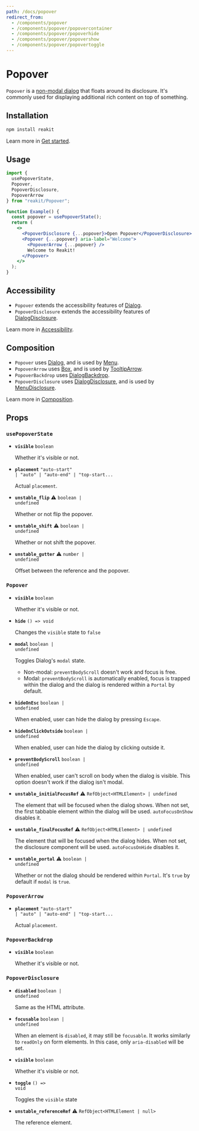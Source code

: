 ```yaml
---
path: /docs/popover
redirect_from:
  - /components/popover
  - /components/popover/popovercontainer
  - /components/popover/popoverhide
  - /components/popover/popovershow
  - /components/popover/popovertoggle
---
```


# Popover

`Popover` is a [non-modal dialog](/docs/dialog#non-modal-dialogs) that floats around its disclosure. It's commonly used for displaying additional rich content on top of something.

## Installation

```sh
npm install reakit
```

Learn more in [Get started](/docs/get-started).

## Usage

```jsx
import {
  usePopoverState,
  Popover,
  PopoverDisclosure,
  PopoverArrow
} from "reakit/Popover";

function Example() {
  const popover = usePopoverState();
  return (
    <>
      <PopoverDisclosure {...popover}>Open Popover</PopoverDisclosure>
      <Popover {...popover} aria-label="Welcome">
        <PopoverArrow {...popover} />
        Welcome to Reakit!
      </Popover>
    </>
  );
}
```

## Accessibility

- `Popover` extends the accessibility features of [Dialog](/docs/dialog#accessibility).
- `PopoverDisclosure` extends the accessibility features of [DialogDisclosure](/docs/dialog#accessibility).

Learn more in [Accessibility](/docs/accessibility).

## Composition

- `Popover` uses [Dialog](/docs/dialog), and is used by [Menu](/docs/menu).
- `PopoverArrow` uses [Box](/docs/box), and is used by [TooltipArrow](/docs/tooltip).
- `PopoverBackdrop` uses [DialogBackdrop](/docs/dialog).
- `PopoverDisclosure` uses [DialogDisclosure](/docs/dialog), and is used by [MenuDisclosure](/docs/menu).

Learn more in [Composition](/docs/composition#props-hooks).

## Props

<!-- Automatically generated -->

### `usePopoverState`

- **`visible`** 
  <code>boolean</code>

  Whether it's visible or not.  

- **`placement`** 
  <code title="&#34;auto-start&#34; | &#34;auto&#34; | &#34;auto-end&#34; | &#34;top-start&#34; | &#34;top&#34; | &#34;top-end&#34; | &#34;right-start&#34; | &#34;right&#34; | &#34;right-end&#34; | &#34;bottom-end&#34; | &#34;bottom&#34; | &#34;bottom-start&#34; | &#34;left-end&#34; | &#34;left&#34; | &#34;left-start&#34;">&#34;auto-start&#34; | &#34;auto&#34; | &#34;auto-end&#34; | &#34;top-start...</code>

  Actual `placement`.  

- **`unstable_flip`** ⚠️
  <code>boolean | undefined</code>

  Whether or not flip the popover.  

- **`unstable_shift`** ⚠️
  <code>boolean | undefined</code>

  Whether or not shift the popover.  

- **`unstable_gutter`** ⚠️
  <code>number | undefined</code>

  Offset between the reference and the popover.  

### `Popover`

- **`visible`** 
  <code>boolean</code>

  Whether it's visible or not.  

- **`hide`** 
  <code>() =&#62; void</code>

  Changes the `visible` state to `false`  

- **`modal`** 
  <code>boolean | undefined</code>

  Toggles Dialog's `modal` state.
  - Non-modal: `preventBodyScroll` doesn't work and focus is free.
  - Modal: `preventBodyScroll` is automatically enabled, focus is
trapped within the dialog and the dialog is rendered within a `Portal`
by default.  

- **`hideOnEsc`** 
  <code>boolean | undefined</code>

  When enabled, user can hide the dialog by pressing `Escape`.  

- **`hideOnClickOutside`** 
  <code>boolean | undefined</code>

  When enabled, user can hide the dialog by clicking outside it.  

- **`preventBodyScroll`** 
  <code>boolean | undefined</code>

  When enabled, user can't scroll on body when the dialog is visible.
This option doesn't work if the dialog isn't modal.  

- **`unstable_initialFocusRef`** ⚠️
  <code>RefObject&#60;HTMLElement&#62; | undefined</code>

  The element that will be focused when the dialog shows.
When not set, the first tabbable element within the dialog will be used.
`autoFocusOnShow` disables it.  

- **`unstable_finalFocusRef`** ⚠️
  <code>RefObject&#60;HTMLElement&#62; | undefined</code>

  The element that will be focused when the dialog hides.
When not set, the disclosure component will be used.
`autoFocusOnHide` disables it.  

- **`unstable_portal`** ⚠️
  <code>boolean | undefined</code>

  Whether or not the dialog should be rendered within `Portal`.
It's `true` by default if `modal` is `true`.  

### `PopoverArrow`

- **`placement`** 
  <code title="&#34;auto-start&#34; | &#34;auto&#34; | &#34;auto-end&#34; | &#34;top-start&#34; | &#34;top&#34; | &#34;top-end&#34; | &#34;right-start&#34; | &#34;right&#34; | &#34;right-end&#34; | &#34;bottom-end&#34; | &#34;bottom&#34; | &#34;bottom-start&#34; | &#34;left-end&#34; | &#34;left&#34; | &#34;left-start&#34;">&#34;auto-start&#34; | &#34;auto&#34; | &#34;auto-end&#34; | &#34;top-start...</code>

  Actual `placement`.  

### `PopoverBackdrop`

- **`visible`** 
  <code>boolean</code>

  Whether it's visible or not.  

### `PopoverDisclosure`

- **`disabled`** 
  <code>boolean | undefined</code>

  Same as the HTML attribute.  

- **`focusable`** 
  <code>boolean | undefined</code>

  When an element is `disabled`, it may still be `focusable`. It works
similarly to `readOnly` on form elements. In this case, only
`aria-disabled` will be set.  

- **`visible`** 
  <code>boolean</code>

  Whether it's visible or not.  

- **`toggle`** 
  <code>() =&#62; void</code>

  Toggles the `visible` state  

- **`unstable_referenceRef`** ⚠️
  <code>RefObject&#60;HTMLElement | null&#62;</code>

  The reference element.  
